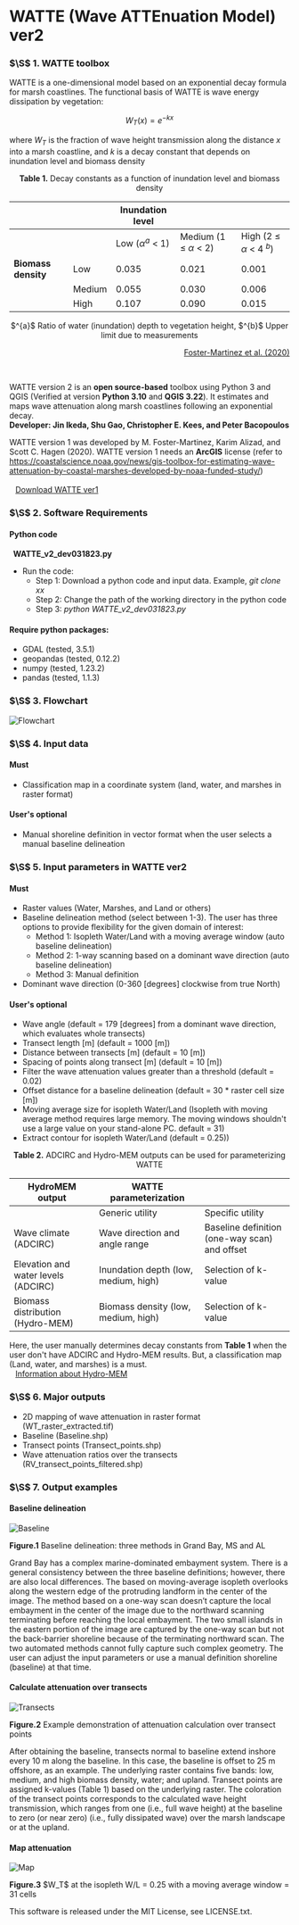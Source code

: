 # WATTE (Wave ATTEnuation Model) ver2 

### $\S$ 1. WATTE toolbox
WATTE is a one-dimensional model based on an exponential decay formula for marsh coastlines. The functional basis of WATTE is wave energy dissipation by vegetation: 

$$W_T(x) = e^{-kx}$$

where $W_T$ is the fraction of wave height transmission along the distance $x$ into a marsh coastline, and $k$ is a decay constant that depends on inundation level and biomass density


<p style="text-align: center;"><strong>Table 1.</strong> Decay constants as a function of inundation level and biomass density</p>

|                 |               |      **Inundation level**     |                              |                             |         
|-----------------|---------------|---------------------------|------------------------------|-----------------------------|
|                 |               |      Low ($\alpha^{a}$ < 1)         |      Medium (1 ≤ $\alpha$ < 2)     |      High (2 ≤ $\alpha$ < 4 $^{b}$)     |
| **Biomass density** |     Low       |     0.035                 |     0.021                    |     0.001                   |
|                 |     Medium    |     0.055                 |     0.030                    |     0.006                   |
|                 |     High      |     0.107                 |     0.090                    |     0.015                   |

<p style="text-align: center;">$^{a}$ Ratio of water (inundation) depth to vegetation height, $^{b}$ Upper limit due to measurements</p> 

<p style="text-align: right;"><a href="https://www.sciencedirect.com/science/article/abs/pii/S1364815219304530">Foster-Martinez et al. (2020)</a></p>

<br />

WATTE version 2 is an **open source-based** toolbox using Python 3 and QGIS (Verified at version **Python 3.10** and **QGIS 3.22**). It estimates and maps wave attenuation along marsh coastlines following an exponential decay. \
**Developer: Jin Ikeda, Shu Gao, Christopher E. Kees, and Peter Bacopoulos**

WATTE version 1 was developed by M. Foster-Martinez, Karim Alizad, and Scott C. Hagen (2020). WATTE version 1 needs an **ArcGIS** license (refer to https://coastalscience.noaa.gov/news/gis-toolbox-for-estimating-wave-attenuation-by-coastal-marshes-developed-by-noaa-funded-study/) \
<br />&ensp; [Download WATTE ver1](https://digitalcommons.lsu.edu/civil_engineering_data/1/)


### $\S$ 2. Software Requirements

#### Python code ####
&ensp;**WATTE_v2_dev031823.py** 
* Run the code:
    * Step 1: Download a python code and input data. Example, *git clone xx*
    * Step 2: Change the path of the working directory in the python code
    * Step 3: *python WATTE_v2_dev031823.py*

#### Require python packages: ####

* GDAL (tested, 3.5.1) 
* geopandas (tested, 0.12.2)
* numpy (tested, 1.23.2)
* pandas (tested, 1.1.3)

### $\S$ 3. Flowchart
![Flowchart](https://github.com/jinikeda/WATTE_v2_DEV/blob/main/Photo/Figure1.png "")


### $\S$ 4. Input data

#### Must ####
* Classification map in a coordinate system (land, water, and marshes in raster format)

#### User's optional ####
* Manual shoreline definition in vector format when the user selects a manual baseline delineation

### $\S$ 5. Input parameters in WATTE ver2

#### Must ####
* Raster values (Water, Marshes, and Land or others)
* Baseline delineation method (select between 1-3). The user has three options to provide flexibility for the given domain of interest: 
  * Method 1: Isopleth Water/Land with a moving average window (auto baseline delineation) 
  * Method 2: 1-way scanning based on a dominant wave direction (auto baseline delineation) 
  * Method 3: Manual definition
* Dominant wave direction (0-360 [degrees] clockwise from true North)

#### User's optional ####
* Wave angle (default = 179 [degrees] from a dominant wave direction, which evaluates whole transects)
* Transect length [m] (default = 1000 [m])
* Distance between transects [m] (default = 10 [m])
* Spacing of points along transect [m] (default = 10 [m])
* Filter the wave attenuation values greater than a threshold (default = 0.02)
* Offset distance for a baseline delineation (default = 30 * raster cell size [m])
* Moving average size for isopleth Water/Land (Isopleth with moving average method requires large memory. The moving windows shouldn't use a large value on your stand-alone PC. default = 31)
* Extract contour for isopleth Water/Land (default = 0.25))

<p style="text-align: center;"><strong>Table 2.</strong> ADCIRC and Hydro-MEM outputs can be used for parameterizing WATTE</p>

|      HydroMEM output              |      WATTE parameterization                 |                                           |
|-----------------------------------|---------------------------------------------|-------------------------------------------|
|                                   |      Generic utility                        |      Specific utility                     |
|     Wave climate (ADCIRC)                  |     Wave direction and angle range          | Baseline definition (one-way scan) and offset    |
|     Elevation and water levels (ADCIRC)    |     Inundation depth (low, medium, high)    |     Selection of k-value                  |
|     Biomass distribution (Hydro-MEM)          |     Biomass density (low, medium, high)     |     Selection of k-value                  |

Here, the user manually determines decay constants from  **Table 1** when the user don't have ADCIRC and Hydro-MEM results. But, a classification map (Land, water, and marshes) is a must. \
&ensp; [Information about Hydro-MEM](https://www.arcgis.com/apps/MapJournal/index.html?appid=85242c8a228945f3b943f3ec7f01e035)


### $\S$ 6. Major outputs

* 2D mapping of wave attenuation in raster format (WT_raster_extracted.tif)
* Baseline (Baseline.shp)
* Transect points (Transect_points.shp)
* Wave attenuation ratios over the transects (RV_transect_points_filtered.shp)

### $\S$ 7. Output examples
#### Baseline delineation ####
![Baseline](https://github.com/jinikeda/WATTE_v2_DEV/blob/main/Photo/Figure2.png "")

<p style="text-align: left;"><strong>Figure.1</strong> Baseline delineation: three methods in Grand Bay, MS and AL</p>

Grand Bay has a complex marine-dominated embayment system. There is a general consistency between the three baseline definitions; however, there are also local differences. The based on moving-average isopleth overlooks along the western edge of the protruding landform in the center of the image. The method based on a one-way scan doesn’t capture the local embayment in the center of the image due to the northward scanning terminating before reaching the local embayment. The two small islands in the eastern portion of the image are captured by the one-way scan but not the back-barrier shoreline because of the terminating northward scan. The two automated methods cannot fully capture such complex geometry. The user can adjust the input parameters or use a manual definition shoreline (baseline) at that time. 

#### Calculate attenuation over transects ####
![Transects](https://github.com/jinikeda/WATTE_v2_DEV/blob/main/Photo/Figure3.png "")

<p style="text-align: left;"><strong>Figure.2</strong> Example demonstration of attenuation calculation over transect points</p>

After obtaining the baseline, transects normal to baseline extend inshore every 10 m along the baseline. In this case, the baseline is offset to 25 m offshore, as an example. The underlying raster contains five bands: low, medium, and high biomass density, water; and upland. Transect points are assigned k-values (Table 1) based on the underlying raster. The coloration of the transect points corresponds to the calculated wave height transmission, which ranges from one (i.e., full wave height) at the baseline to zero (or near zero) (i.e., fully dissipated wave) over the marsh landscape or at the upland.

#### Map attenuation ####
![Map](https://github.com/jinikeda/WATTE_v2_DEV/blob/main/Photo/Figure4.png "")

<p style="text-align: left;"><strong>Figure.3</strong> $W_T$ at the isopleth W/L = 0.25 with a moving average window = 31 cells</p>



This software is released under the MIT License, see LICENSE.txt.
